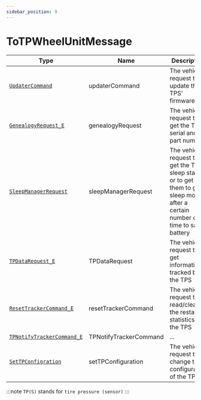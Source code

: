 ```yaml
---
sidebar_position: 9
---
```

# ToTPWheelUnitMessage

Type|Name|Description|Repeated?
-|-|-|-
[`UpdaterCommand`](other/updatercmd)|updaterCommand|The vehicle's request to update the TPS' firmware|no
[`GenealogyRequest_E`](enums/genreq_e)|genealogyRequest|The vehicle's request to get the TPS' serial and part number|no
[`SleepManagerRequest`](other/sleepmanreq)|sleepManagerRequest|The vehicle's request to get the TPS' sleep stats or to get them to go to sleep mode after a certain number of time to save battery|no
[`TPDataRequest_E`](enums/tpdatareq)|TPDataRequest|The vehicle's request to get information tracked by the TPS|no
[`ResetTrackerCommand_E`](enums/rsttrckrcmd_e)|resetTrackerCommand|The vehicle's request to read/clear the restart statistics on the TPS|no
[`TPNotifyTrackerCommand_E`](enums/tpnotiftrckrcmd_e)|TPNotifyTrackerCommand|...|no
[`SetTPConfigration`](other/settpconfig)|setTPConfiguration|The vehicle's request to change the configuration of the TPS|no

:::note
`TP(S)` stands for `tire pressure (sensor)`
:::